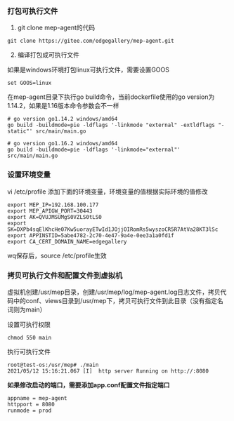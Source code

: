 ### 打包可执行文件
1. git clone mep-agent的代码

```
git clone https://gitee.com/edgegallery/mep-agent.git
```
2. 编译打包成可执行文件

如果是windows环境打包linux可执行文件，需要设置GOOS

```
set GOOS=linux
```
在mep-agent目录下执行go build命令，当前dockerfile使用的go version为1.14.2，如果是1.16版本命令参数会不一样
```
# go version go1.14.2 windows/amd64
go build -buildmode=pie -ldflags '-linkmode "external" -extldflags "-static"' src/main/main.go

# go version go1.16.2 windows/amd64
go build -buildmode=pie -ldflags '-linkmode="external"' src/main/main.go
```

### 设置环境变量

vi /etc/profile 添加下面的环境变量，环境变量的值根据实际环境的值修改
```
export MEP_IP=192.168.100.177
export MEP_APIGW_PORT=30443
export AK=QVUJMSUMgS0VZLS0tLS0
export SK=DXPb4sqElKhcHe07Kw5uorayETwId1JOjjOIRomRs5wyszoCR5R7AtVa28KT3lSc
export APPINSTID=5abe4782-2c70-4e47-9a4e-0ee3a1a0fd1f
export CA_CERT_DOMAIN_NAME=edgegallery
```
wq保存后，source /etc/profile生效


### 拷贝可执行文件和配置文件到虚拟机
虚拟机创建/usr/mep目录，创建/usr/mep/log/mep-agent.log日志文件，拷贝代码中的conf、views目录到/usr/mep下，拷贝可执行文件到此目录（没有指定名词则为main）

设置可执行权限

```
chmod 550 main
```
执行可执行文件

```
root@test-os:/usr/mep# ./main
2021/05/12 15:16:21.067 [I]  http server Running on http://:8080

```
**如果修改启动的端口，需要添加app.conf配置文件指定端口**

```
appname = mep-agent
httpport = 8080
runmode = prod
```



